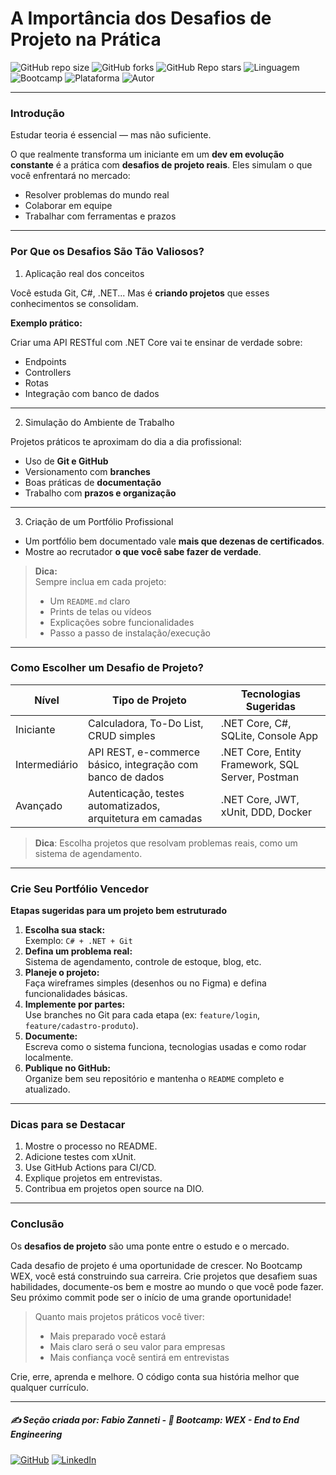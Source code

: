 # A Importância dos Desafios de Projeto na Prática

![GitHub repo size](https://img.shields.io/github/repo-size/fzanneti/wex-e2e-csharp)
![GitHub forks](https://img.shields.io/github/forks/fzanneti/wex-e2e-csharp?style=social)
![GitHub Repo stars](https://img.shields.io/github/stars/fzanneti/wex-e2e-csharp?style=social)
![Linguagem](https://img.shields.io/badge/Linguagem-CSharp-blue)
![Bootcamp](https://img.shields.io/badge/WEX-End--to--End%20Engineering-blueviolet?logo=vercel&logoColor=white)
![Plataforma](https://img.shields.io/badge/Powered%20by-DIO.io-red?logo=data:image/svg+xml;base64,PHN2ZyBmaWxsPSIjZmZmIiB2aWV3Qm94PSIwIDAgMzIgMzIiIHhtbG5zPSJodHRwOi8vd3d3LnczLm9yZy8yMDAwL3N2ZyI+PHBhdGggZD0iTTYuNzEgMy4yNWMtMi44OCAxLjQxLTUuMDcgNC4yMy01LjA3IDcuNzYgMCAzLjU4IDIuMjggNi43IDUuMzMgOC4xNSAxLjgzLS42MiAyLjQtMi4yNiAyLjQtMy44MSAwLS4yMy0uMDItLjQ1LS4wNS0uNjZBLjQ0LjQ0IDAgMDExMC4xIDExYy4yNC0uNzUuMTEtMS41My0uMy0yLjIyQzguOTIgNy45NiA3LjMzIDcuNSA1Ljc0IDcuNjZhNS41NSA1LjU1IDAgM)
![Autor](https://img.shields.io/badge/Autor-fzanneti-blue?style=flat-square&logo=github)

---

### Introdução

Estudar teoria é essencial — mas não suficiente.

O que realmente transforma um iniciante em um **dev em evolução constante** é a prática com **desafios de projeto reais**. Eles simulam o que você enfrentará no mercado:

- Resolver problemas do mundo real
- Colaborar em equipe
- Trabalhar com ferramentas e prazos

---

### Por Que os Desafios São Tão Valiosos?

1. Aplicação real dos conceitos

Você estuda Git, C#, .NET... Mas é **criando projetos** que esses conhecimentos se consolidam.

**Exemplo prático:**

Criar uma API RESTful com .NET Core vai te ensinar de verdade sobre:

- Endpoints
- Controllers
- Rotas
- Integração com banco de dados

---

2. Simulação do Ambiente de Trabalho

Projetos práticos te aproximam do dia a dia profissional:

- Uso de **Git e GitHub**
- Versionamento com **branches**
- Boas práticas de **documentação**
- Trabalho com **prazos e organização**

---

3. Criação de um Portfólio Profissional

- Um portfólio bem documentado vale **mais que dezenas de certificados**.
- Mostre ao recrutador **o que você sabe fazer de verdade**.

> **Dica:**  
> Sempre inclua em cada projeto:
> - Um `README.md` claro
> - Prints de telas ou vídeos
> - Explicações sobre funcionalidades
> - Passo a passo de instalação/execução

---

### Como Escolher um Desafio de Projeto?

| Nível       | Tipo de Projeto                                         | Tecnologias Sugeridas                     |
|---------------|------------------------------------------------------------|---------------------------------------------|
| Iniciante     | Calculadora, To-Do List, CRUD simples                     | .NET Core, C#, SQLite, Console App          |
| Intermediário | API REST, e-commerce básico, integração com banco de dados | .NET Core, Entity Framework, SQL Server, Postman |
| Avançado      | Autenticação, testes automatizados, arquitetura em camadas | .NET Core, JWT, xUnit, DDD, Docker          |

> **Dica**: Escolha projetos que resolvam problemas reais, como um sistema de agendamento.

---

### Crie Seu Portfólio Vencedor

**Etapas sugeridas para um projeto bem estruturado**

1. **Escolha sua stack:**  
   Exemplo: `C# + .NET + Git`
2. **Defina um problema real:**  
   Sistema de agendamento, controle de estoque, blog, etc.
3. **Planeje o projeto:**  
   Faça wireframes simples (desenhos ou no Figma) e defina funcionalidades básicas.
4. **Implemente por partes:**  
   Use branches no Git para cada etapa (ex: `feature/login`, `feature/cadastro-produto`).
5. **Documente:**  
   Escreva como o sistema funciona, tecnologias usadas e como rodar localmente.
6. **Publique no GitHub:**  
   Organize bem seu repositório e mantenha o `README` completo e atualizado.

---

### Dicas para se Destacar

1. Mostre o processo no README.
2. Adicione testes com xUnit.
3. Use GitHub Actions para CI/CD.
4. Explique projetos em entrevistas.
5. Contribua em projetos open source na DIO.

---

### Conclusão

Os **desafios de projeto** são uma ponte entre o estudo e o mercado.

Cada desafio de projeto é uma oportunidade de crescer. No Bootcamp WEX, você está construindo sua carreira. Crie projetos que desafiem suas habilidades, documente-os bem e mostre ao mundo o que você pode fazer. Seu próximo commit pode ser o início de uma grande oportunidade!

> Quanto mais projetos práticos você tiver:
> - Mais preparado você estará
> - Mais claro será o seu valor para empresas
> - Mais confiança você sentirá em entrevistas

Crie, erre, aprenda e melhore.
O código conta sua história melhor que qualquer currículo.

---

##### ✍️ Seção criada por: *Fabio Zanneti* - 🎯 Bootcamp: **WEX - End to End Engineering**
[![GitHub](https://img.shields.io/badge/GitHub-fzanneti-181717?style=flat&logo=github)](https://github.com/fzanneti)
[![LinkedIn](https://img.shields.io/badge/LinkedIn-fzanneti-0A66C2?style=flat&logo=linkedin&logoColor=white)](https://linkedin.com/in/fzanneti)